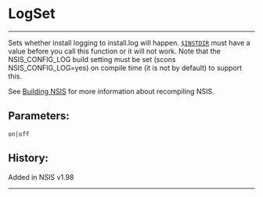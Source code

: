 # LogSet

---

Sets whether install logging to install.log will happen. [`$INSTDIR`][1] must have a value before you call this function or it will not work. Note that the NSIS_CONFIG_LOG build setting must be set (scons NSIS_CONFIG_LOG=yes) on compile time (it is not by default) to support this.

See [Building NSIS][2] for more information about recompiling NSIS.

## Parameters:

    on|off

## History:

Added in NSIS v1.98

---

[1]: ../Variables/INSTDIR.md
[2]: http://nsis.sourceforge.net/Docs//AppendixG.html#G